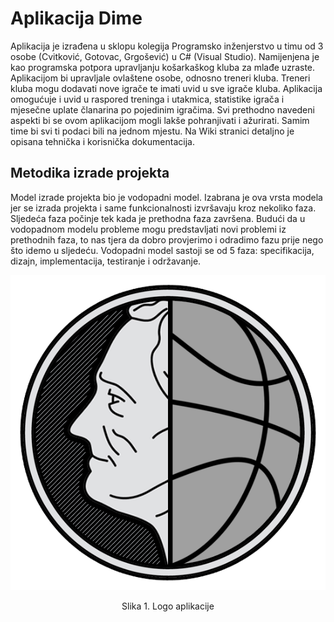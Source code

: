 # Aplikacija Dime
Aplikacija je izrađena u sklopu kolegija Programsko inženjerstvo u timu od 3 osobe (Cvitković, Gotovac, Grgošević) u C# (Visual Studio). 
Namijenjena je kao programska potpora upravljanju košarkaškog kluba za mlađe uzraste. Aplikacijom bi upravljale ovlaštene osobe, odnosno treneri kluba. Treneri kluba mogu dodavati nove igrače te imati uvid u sve igrače kluba. Aplikacija omogućuje i uvid u raspored treninga i utakmica, statistike igrača i mjesečne uplate članarina po pojedinim igračima. Svi prethodno navedeni aspekti bi se ovom aplikacijom mogli lakše pohranjivati i ažurirati. Samim time bi svi ti podaci bili na jednom mjestu.
Na Wiki stranici detaljno je opisana tehnička i korisnička dokumentacija. 

## Metodika izrade projekta
Model izrade projekta bio je vodopadni model. Izabrana je ova vrsta modela jer se izrada projekta i same funkcionalnosti izvršavaju kroz nekoliko faza. Sljedeća faza počinje tek kada je prethodna faza završena. Budući da u vodopadnom modelu probleme mogu predstavljati novi problemi iz prethodnih faza, to nas tjera da dobro provjerimo i odradimo fazu prije nego što idemo u sljedeću. Vodopadni model sastoji se od 5 faza: specifikacija, dizajn, implementacija, testiranje i održavanje.

![](https://github.com/agrgosevic/DimeApp/blob/master/multimedija/logo.png?raw=true)
<p align="center"> Slika 1. Logo aplikacije </p>
